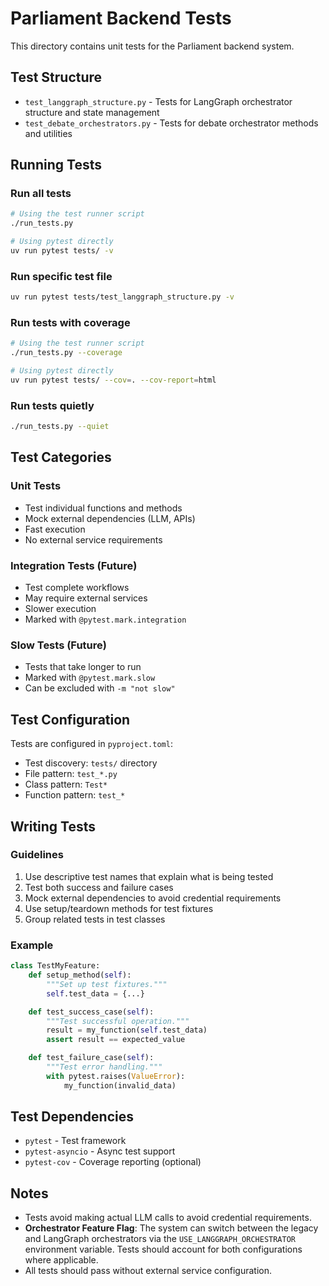 # Parliament Backend Tests

This directory contains unit tests for the Parliament backend system.

## Test Structure

- `test_langgraph_structure.py` - Tests for LangGraph orchestrator structure and state management
- `test_debate_orchestrators.py` - Tests for debate orchestrator methods and utilities

## Running Tests

### Run all tests
```bash
# Using the test runner script
./run_tests.py

# Using pytest directly
uv run pytest tests/ -v
```

### Run specific test file
```bash
uv run pytest tests/test_langgraph_structure.py -v
```

### Run tests with coverage
```bash
# Using the test runner script
./run_tests.py --coverage

# Using pytest directly
uv run pytest tests/ --cov=. --cov-report=html
```

### Run tests quietly
```bash
./run_tests.py --quiet
```

## Test Categories

### Unit Tests
- Test individual functions and methods
- Mock external dependencies (LLM, APIs)
- Fast execution
- No external service requirements

### Integration Tests (Future)
- Test complete workflows
- May require external services
- Slower execution
- Marked with `@pytest.mark.integration`

### Slow Tests (Future)
- Tests that take longer to run
- Marked with `@pytest.mark.slow`
- Can be excluded with `-m "not slow"`

## Test Configuration

Tests are configured in `pyproject.toml`:
- Test discovery: `tests/` directory
- File pattern: `test_*.py`
- Class pattern: `Test*`
- Function pattern: `test_*`

## Writing Tests

### Guidelines
1. Use descriptive test names that explain what is being tested
2. Test both success and failure cases
3. Mock external dependencies to avoid credential requirements
4. Use setup/teardown methods for test fixtures
5. Group related tests in test classes

### Example
```python
class TestMyFeature:
    def setup_method(self):
        """Set up test fixtures."""
        self.test_data = {...}

    def test_success_case(self):
        """Test successful operation."""
        result = my_function(self.test_data)
        assert result == expected_value

    def test_failure_case(self):
        """Test error handling."""
        with pytest.raises(ValueError):
            my_function(invalid_data)
```

## Test Dependencies

- `pytest` - Test framework
- `pytest-asyncio` - Async test support
- `pytest-cov` - Coverage reporting (optional)

## Notes

- Tests avoid making actual LLM calls to avoid credential requirements.
- **Orchestrator Feature Flag**: The system can switch between the legacy and LangGraph orchestrators via the `USE_LANGGRAPH_ORCHESTRATOR` environment variable. Tests should account for both configurations where applicable.
- All tests should pass without external service configuration.